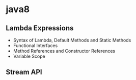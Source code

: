# java8

## Lambda Expressions
- Syntax of Lambda, Default Methods and Static Methods
- Functional Interfaces
- Method References and Constructor References
- Variable Scope

## Stream API

